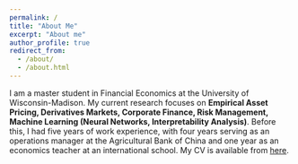 ```yaml
---
permalink: /
title: "About Me"
excerpt: "About me"
author_profile: true
redirect_from: 
  - /about/
  - /about.html
---
```


I am a master student in Financial Economics at the University of Wisconsin-Madison. My current research focuses on **Empirical Asset Pricing, Derivatives Markets, Corporate Finance, Risk Management, Machine Learning (Neural Networks, Interpretability Analysis)**. Before this, I had five years of work experience, with four years serving as an operations manager at the Agricultural Bank of China and one year as an economics teacher at an international school. My CV is available from [here](https://pattishen1230.github.io/files/CV.pdf).
